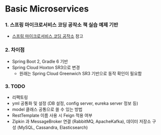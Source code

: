 # Basic Microservices

### 1. 스프링 마이크로서비스 코딩 공작소 책 실습 예제 기반

* [스프링 마이크로서비스 코딩 공작소](https://kyobobook.co.kr/product/detailViewKor.laf?mallGb=KOR&ejkGb=KOR&barcode=9791160506815&orderClick=JAj "스프링 마이크로서비스 코딩 공작소") 참고

### 2. 차이점

* Spring Boot 2, Gradle 6 기반  
* Spring Cloud Hoxton SR3으로 변경
    * 원래는 Spring Cloud Greenwich SR3 기반으로 동작 확인이 필요함

### 3. TODO

* 리팩토링
* yml 공통화 및 설정 (DB 설정, config server, eureka server 정보 등)
* model 클래스 공통으로 쓸 수 있는 방법
* RestTemplate 이름 사용 시 Feign 적용 여부
* Zipkin 과 MessageBroker 연결 (RabbitMQ, ApacheKafka), 데이터 저장소 구성 (MySQL, Cassandra, Elasticsearch)
